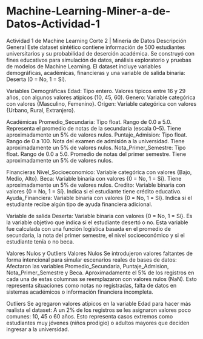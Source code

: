 # Machine-Learning-Miner-a-de-Datos-Actividad-1
Actividad 1 de Machine Learning Corte 2 | Minería de Datos
Descripción General
Este dataset sintético contiene información de 500 estudiantes universitarios y su probabilidad de deserción académica.
Se construyó con fines educativos para simulación de datos, análisis exploratorio y pruebas de modelos de Machine Learning.
El dataset incluye variables demográficas, académicas, financieras y una variable de salida binaria: Deserta (0 = No, 1 = Sí).

Variables
Demográficas
Edad: Tipo entero. Valores típicos entre 16 y 29 años, con algunos valores atípicos (10, 45, 60).
Genero: Variable categórica con valores {Masculino, Femenino}.
Origen: Variable categórica con valores {Urbano, Rural, Extranjero}.

Académicas
Promedio_Secundaria: Tipo float. Rango de 0.0 a 5.0. Representa el promedio de notas de la secundaria (escala 0–5). Tiene aproximadamente un 5% de valores nulos.
Puntaje_Admision: Tipo float. Rango de 0 a 100. Nota del examen de admisión a la universidad. Tiene aproximadamente un 5% de valores nulos.
Nota_Primer_Semestre: Tipo float. Rango de 0.0 a 5.0. Promedio de notas del primer semestre. Tiene aproximadamente un 5% de valores nulos.

Financieras
Nivel_Socioeconomico: Variable categórica con valores {Bajo, Medio, Alto}.
Beca: Variable binaria con valores {0 = No, 1 = Sí}. Tiene aproximadamente un 5% de valores nulos.
Credito: Variable binaria con valores {0 = No, 1 = Sí}. Indica si el estudiante tiene crédito educativo.
Ayuda_Financiera: Variable binaria con valores {0 = No, 1 = Sí}. Indica si el estudiante recibe algún tipo de ayuda financiera adicional.

Variable de salida
Deserta: Variable binaria con valores {0 = No, 1 = Sí}. Es la variable objetivo que indica si el estudiante desertó o no.
Esta variable fue calculada con una función logística basada en el promedio de secundaria, la nota del primer semestre, el nivel socioeconómico y si el estudiante tenía o no beca.

Valores Nulos y Outliers
Valores Nulos
Se introdujeron valores faltantes de forma intencional para simular escenarios reales de bases de datos:
Afectaron las variables Promedio_Secundaria, Puntaje_Admision, Nota_Primer_Semestre y Beca.
Aproximadamente el 5% de los registros en cada una de estas columnas se reemplazaron con valores nulos (NaN).
Esto representa situaciones como notas no registradas, falta de datos en sistemas académicos o información financiera incompleta.

Outliers
Se agregaron valores atípicos en la variable Edad para hacer más realista el dataset:
A un 2% de los registros se les asignaron valores poco comunes: 10, 45 o 60 años.
Esto representa casos extremos como estudiantes muy jóvenes (niños prodigio) o adultos mayores que deciden ingresar a la universidad.
